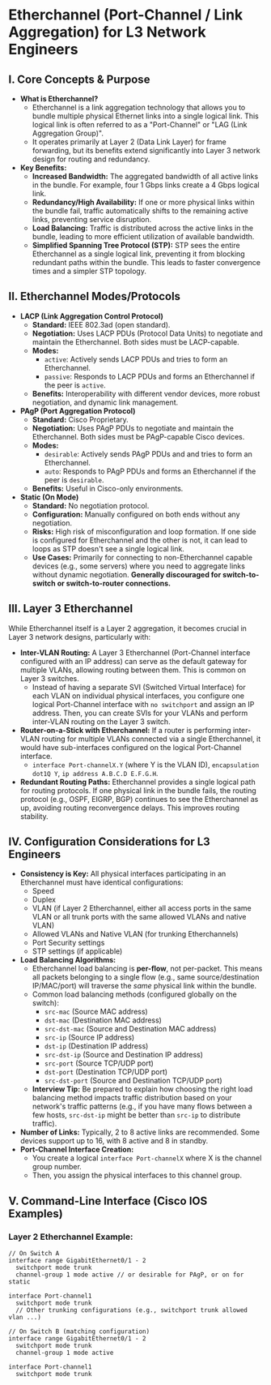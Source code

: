 # Etherchannel (Port-Channel / Link Aggregation) for L3 Network Engineers

## I. Core Concepts & Purpose

* **What is Etherchannel?**
    * Etherchannel is a link aggregation technology that allows you to bundle multiple physical Ethernet links into a single logical link. This logical link is often referred to as a "Port-Channel" or "LAG (Link Aggregation Group)".
    * It operates primarily at Layer 2 (Data Link Layer) for frame forwarding, but its benefits extend significantly into Layer 3 network design for routing and redundancy.
* **Key Benefits:**
    * **Increased Bandwidth:** The aggregated bandwidth of all active links in the bundle. For example, four 1 Gbps links create a 4 Gbps logical link.
    * **Redundancy/High Availability:** If one or more physical links within the bundle fail, traffic automatically shifts to the remaining active links, preventing service disruption.
    * **Load Balancing:** Traffic is distributed across the active links in the bundle, leading to more efficient utilization of available bandwidth.
    * **Simplified Spanning Tree Protocol (STP):** STP sees the entire Etherchannel as a single logical link, preventing it from blocking redundant paths within the bundle. This leads to faster convergence times and a simpler STP topology.

## II. Etherchannel Modes/Protocols

* **LACP (Link Aggregation Control Protocol)**
    * **Standard:** IEEE 802.3ad (open standard).
    * **Negotiation:** Uses LACP PDUs (Protocol Data Units) to negotiate and maintain the Etherchannel. Both sides must be LACP-capable.
    * **Modes:**
        * `active`: Actively sends LACP PDUs and tries to form an Etherchannel.
        * `passive`: Responds to LACP PDUs and forms an Etherchannel if the peer is `active`.
    * **Benefits:** Interoperability with different vendor devices, more robust negotiation, and dynamic link management.
* **PAgP (Port Aggregation Protocol)**
    * **Standard:** Cisco Proprietary.
    * **Negotiation:** Uses PAgP PDUs to negotiate and maintain the Etherchannel. Both sides must be PAgP-capable Cisco devices.
    * **Modes:**
        * `desirable`: Actively sends PAgP PDUs and and tries to form an Etherchannel.
        * `auto`: Responds to PAgP PDUs and forms an Etherchannel if the peer is `desirable`.
    * **Benefits:** Useful in Cisco-only environments.
* **Static (On Mode)**
    * **Standard:** No negotiation protocol.
    * **Configuration:** Manually configured on both ends without any negotiation.
    * **Risks:** High risk of misconfiguration and loop formation. If one side is configured for Etherchannel and the other is not, it can lead to loops as STP doesn't see a single logical link.
    * **Use Cases:** Primarily for connecting to non-Etherchannel capable devices (e.g., some servers) where you need to aggregate links without dynamic negotiation. **Generally discouraged for switch-to-switch or switch-to-router connections.**

## III. Layer 3 Etherchannel

While Etherchannel itself is a Layer 2 aggregation, it becomes crucial in Layer 3 network designs, particularly with:

* **Inter-VLAN Routing:** A Layer 3 Etherchannel (Port-Channel interface configured with an IP address) can serve as the default gateway for multiple VLANs, allowing routing between them. This is common on Layer 3 switches.
    * Instead of having a separate SVI (Switched Virtual Interface) for each VLAN on individual physical interfaces, you configure one logical Port-Channel interface with `no switchport` and assign an IP address. Then, you can create SVIs for your VLANs and perform inter-VLAN routing on the Layer 3 switch.
* **Router-on-a-Stick with Etherchannel:** If a router is performing inter-VLAN routing for multiple VLANs connected via a single Etherchannel, it would have sub-interfaces configured on the logical Port-Channel interface.
    * `interface Port-channelX.Y` (where Y is the VLAN ID), `encapsulation dot1Q Y`, `ip address A.B.C.D E.F.G.H`.
* **Redundant Routing Paths:** Etherchannel provides a single logical path for routing protocols. If one physical link in the bundle fails, the routing protocol (e.g., OSPF, EIGRP, BGP) continues to see the Etherchannel as up, avoiding routing reconvergence delays. This improves routing stability.

## IV. Configuration Considerations for L3 Engineers

* **Consistency is Key:** All physical interfaces participating in an Etherchannel must have identical configurations:
    * Speed
    * Duplex
    * VLAN (if Layer 2 Etherchannel, either all access ports in the same VLAN or all trunk ports with the same allowed VLANs and native VLAN)
    * Allowed VLANs and Native VLAN (for trunking Etherchannels)
    * Port Security settings
    * STP settings (if applicable)
* **Load Balancing Algorithms:**
    * Etherchannel load balancing is **per-flow**, not per-packet. This means all packets belonging to a single flow (e.g., same source/destination IP/MAC/port) will traverse the *same* physical link within the bundle.
    * Common load balancing methods (configured globally on the switch):
        * `src-mac` (Source MAC address)
        * `dst-mac` (Destination MAC address)
        * `src-dst-mac` (Source and Destination MAC address)
        * `src-ip` (Source IP address)
        * `dst-ip` (Destination IP address)
        * `src-dst-ip` (Source and Destination IP address)
        * `src-port` (Source TCP/UDP port)
        * `dst-port` (Destination TCP/UDP port)
        * `src-dst-port` (Source and Destination TCP/UDP port)
    * **Interview Tip:** Be prepared to explain how choosing the right load balancing method impacts traffic distribution based on your network's traffic patterns (e.g., if you have many flows between a few hosts, `src-dst-ip` might be better than `src-ip` to distribute traffic).
* **Number of Links:** Typically, 2 to 8 active links are recommended. Some devices support up to 16, with 8 active and 8 in standby.
* **Port-Channel Interface Creation:**
    * You create a logical `interface Port-channelX` where X is the channel group number.
    * Then, you assign the physical interfaces to this channel group.

## V. Command-Line Interface (Cisco IOS Examples)

### Layer 2 Etherchannel Example:

```cisco
// On Switch A
interface range GigabitEthernet0/1 - 2
  switchport mode trunk
  channel-group 1 mode active // or desirable for PAgP, or on for static

interface Port-channel1
  switchport mode trunk
  // Other trunking configurations (e.g., switchport trunk allowed vlan ...)

// On Switch B (matching configuration)
interface range GigabitEthernet0/1 - 2
  switchport mode trunk
  channel-group 1 mode active

interface Port-channel1
  switchport mode trunk
